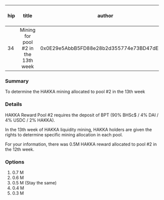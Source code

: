 | hip | title | author | created | duration | Snapshot Block Number |
|----------|:----------:|:----------:|:----------:|:----------:|:----------:|
| 34 | Mining for pool #2 in the 13th week | 0x0E29e5AbbB5FD88e28b2d355774e73BD47dE3bcd | 2020-11-24 13:00 | 1 | 11321196 |


### Summary
To determine the HAKKA mining allocated to pool #2 in the 13th week

### Details

HAKKA Reward Pool #2 requires the deposit of BPT (90% BHSc$ / 4% DAI / 4% USDC / 2% HAKKA).

In the 13th week of HAKKA liquidity mining, HAKKA holders are given the rights to determine specific mining allocation in each pool.

For your information, there was 0.5M HAKKA reward allocated to pool #2 in the 12th week.

### Options
1. 0.7 M
2. 0.6 M
3. 0.5 M (Stay the same)
4. 0.4 M
5. 0.3 M
